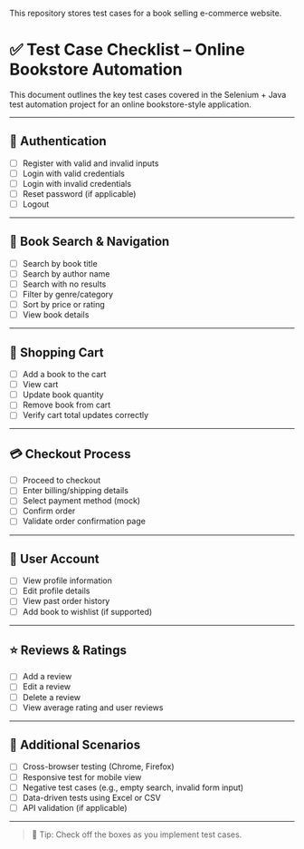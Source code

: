 This repository stores test cases for a book selling e-commerce website.
# ✅ Test Case Checklist – Online Bookstore Automation

This document outlines the key test cases covered in the Selenium + Java test automation project for an online bookstore-style application.

---

## 🔐 Authentication
- [ ] Register with valid and invalid inputs
- [ ] Login with valid credentials
- [ ] Login with invalid credentials
- [ ] Reset password (if applicable)
- [ ] Logout

---

## 🔎 Book Search & Navigation
- [ ] Search by book title
- [ ] Search by author name
- [ ] Search with no results
- [ ] Filter by genre/category
- [ ] Sort by price or rating
- [ ] View book details

---

## 🛒 Shopping Cart
- [ ] Add a book to the cart
- [ ] View cart
- [ ] Update book quantity
- [ ] Remove book from cart
- [ ] Verify cart total updates correctly

---

## 💳 Checkout Process
- [ ] Proceed to checkout
- [ ] Enter billing/shipping details
- [ ] Select payment method (mock)
- [ ] Confirm order
- [ ] Validate order confirmation page

---

## 👤 User Account
- [ ] View profile information
- [ ] Edit profile details
- [ ] View past order history
- [ ] Add book to wishlist (if supported)

---

## ⭐ Reviews & Ratings
- [ ] Add a review
- [ ] Edit a review
- [ ] Delete a review
- [ ] View average rating and user reviews

---

## 🧪 Additional Scenarios
- [ ] Cross-browser testing (Chrome, Firefox)
- [ ] Responsive test for mobile view
- [ ] Negative test cases (e.g., empty search, invalid form input)
- [ ] Data-driven tests using Excel or CSV
- [ ] API validation (if applicable)

---

> 📌 Tip: Check off the boxes as you implement test cases.
